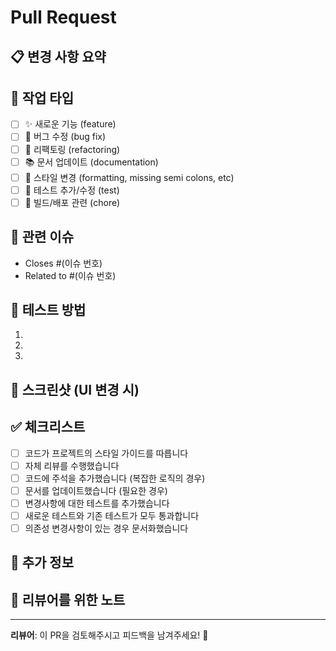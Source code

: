 # Pull Request

## 📋 변경 사항 요약
<!-- 이 PR에서 변경된 내용을 간단히 설명해주세요 -->

## 🎯 작업 타입
<!-- 해당하는 항목에 체크해주세요 -->
- [ ] ✨ 새로운 기능 (feature)
- [ ] 🐛 버그 수정 (bug fix)
- [ ] 🔧 리팩토링 (refactoring)
- [ ] 📚 문서 업데이트 (documentation)
- [ ] 🎨 스타일 변경 (formatting, missing semi colons, etc)
- [ ] 🧪 테스트 추가/수정 (test)
- [ ] 🔨 빌드/배포 관련 (chore)

## 🔗 관련 이슈
<!-- 관련된 이슈가 있다면 링크해주세요 -->
- Closes #(이슈 번호)
- Related to #(이슈 번호)

## 🧪 테스트 방법
<!-- 이 변경사항을 어떻게 테스트했는지 설명해주세요 -->
1. 
2. 
3. 

## 📸 스크린샷 (UI 변경 시)
<!-- UI 변경이 있는 경우 스크린샷을 첨부해주세요 -->

## ✅ 체크리스트
<!-- 완료된 항목에 체크해주세요 -->
- [ ] 코드가 프로젝트의 스타일 가이드를 따릅니다
- [ ] 자체 리뷰를 수행했습니다
- [ ] 코드에 주석을 추가했습니다 (복잡한 로직의 경우)
- [ ] 문서를 업데이트했습니다 (필요한 경우)
- [ ] 변경사항에 대한 테스트를 추가했습니다
- [ ] 새로운 테스트와 기존 테스트가 모두 통과합니다
- [ ] 의존성 변경사항이 있는 경우 문서화했습니다

## 💭 추가 정보
<!-- 리뷰어가 알아야 할 추가 정보가 있다면 작성해주세요 -->

## 📝 리뷰어를 위한 노트
<!-- 특별히 주의깊게 봐야 할 부분이나 질문이 있다면 작성해주세요 -->

---
**리뷰어**: 이 PR을 검토해주시고 피드백을 남겨주세요! 🙏 